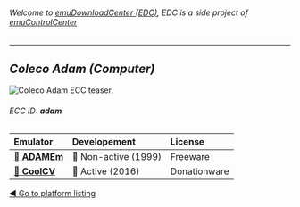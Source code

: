 ###### Welcome to [emuDownloadCenter (EDC)](https://github.com/PhoenixInteractiveNL/emuDownloadCenter/wiki/), EDC is a side project of [emuControlCenter](https://github.com/PhoenixInteractiveNL/emuControlCenter/wiki/)
***
## _Coleco Adam (Computer)_
![](https://raw.githubusercontent.com/wiki/PhoenixInteractiveNL/emuDownloadCenter/images_platform/ecc_adam_teaser.png "Coleco Adam ECC teaser.")
###### ECC ID: **adam**

| Emulator | Developement | License |
|:---------|:-------------|:--------|
| [:file_folder: **ADAMEm**](https://github.com/PhoenixInteractiveNL/emuDownloadCenter/wiki/Emulator-adamem#menu) | :red_circle: Non-active (1999) | Freeware |
| [:file_folder: **CoolCV**](https://github.com/PhoenixInteractiveNL/emuDownloadCenter/wiki/Emulator-coolcv#menu) | :large_blue_circle: Active (2016) | Donationware |

[:arrow_backward: Go to platform listing](https://github.com/PhoenixInteractiveNL/emuDownloadCenter/wiki/EDC-Platform-List)
